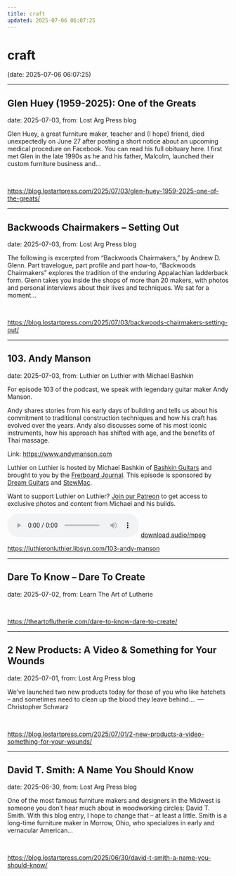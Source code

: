 ```yaml
---
title: craft
updated: 2025-07-06 06:07:25
---
```


# craft

(date: 2025-07-06 06:07:25)

---

## Glen Huey (1959-2025): One of the Greats

date: 2025-07-03, from: Lost Arg Press blog

Glen Huey, a great furniture maker, teacher and (I hope) friend, died unexpectedly on June 27 after posting a short notice about an upcoming medical procedure on Facebook. You can read his full obituary here. I first met Glen in the late 1990s as he and his father, Malcolm, launched their custom furniture business and... 

<br> 

<https://blog.lostartpress.com/2025/07/03/glen-huey-1959-2025-one-of-the-greats/>

---

## Backwoods Chairmakers – Setting Out

date: 2025-07-03, from: Lost Arg Press blog

The following is excerpted from “Backwoods Chairmakers,” by Andrew D. Glenn. Part travelogue, part profile and part how-to, “Backwoods Chairmakers” explores the tradition of the enduring Appalachian ladderback form. Glenn takes you inside the shops of more than 20 makers, with photos and personal interviews about their lives and techniques. We sat for a moment... 

<br> 

<https://blog.lostartpress.com/2025/07/03/backwoods-chairmakers-setting-out/>

---

## 103. Andy Manson

date: 2025-07-03, from: Luthier on Luthier with Michael Bashkin

<p>For episode 103 of the podcast, we speak with legendary guitar maker Andy Manson.</p> <p>Andy shares stories from his early days of building and tells us about his commitment to traditional construction techniques and how his craft has evolved over the years. Andy also discusses some of his most iconic instruments, how his approach has shifted with age, and the benefits of Thai massage.</p> <p>Link: <a href= "https://www.andymanson.com">https://www.andymanson.com</a></p> <p>Luthier on Luthier is hosted by Michael Bashkin of <a href= "https://www.bashkinguitars.com">Bashkin Guitars</a> and brought to you by the <a href= "https://shop.fretboardjournal.com/products/fretboard-journal-annual-subscription"> Fretboard Journal</a>. This episode is sponsored by <a href= "https://www.dreamguitars.com/">Dream Guitars</a> and <a href= "https://www.stewmac.com/?irclickid=VA-TmuXZ%3AxyPUn0Ut-05ZTupUkHUPAzGE2bmy00&utm_source=3755630&utm_medium=Impact&utm_campaign=3755630&utm_content=Online%20Tracking%20Link_1303370&irgwc=1&partner=Fretboard%20Journal&mpid=3755630&group="> StewMac</a>.</p> <p>Want to support Luthier on Luthier? <a href= "https://www.patreon.com/luthieronluthier">Join our Patreon</a> to get access to exclusive photos and content from Michael and his builds.</p> 

<audio crossorigin="anonymous" controls="controls">
<source type="audio/mpeg" src="https://traffic.libsyn.com/secure/luthieronluthier/LOL103.mp3?dest-id=480616"></source>
</audio> <a href="https://traffic.libsyn.com/secure/luthieronluthier/LOL103.mp3?dest-id=480616" target="_blank">download audio/mpeg</a><br> 

<https://luthieronluthier.libsyn.com/103-andy-manson>

---

## Dare To Know – Dare To Create

date: 2025-07-02, from: Learn The Art of Lutherie

 

<br> 

<https://theartoflutherie.com/dare-to-know-dare-to-create/>

---

## 2 New Products: A Video & Something for Your Wounds

date: 2025-07-01, from: Lost Arg Press blog

We’ve launched two new products today for those of you who like hatchets – and sometimes need to clean up the blood they leave behind&#8230;. — Christopher Schwarz 

<br> 

<https://blog.lostartpress.com/2025/07/01/2-new-products-a-video-something-for-your-wounds/>

---

## David T. Smith: A Name You Should Know

date: 2025-06-30, from: Lost Arg Press blog

One of the most famous furniture makers and designers in the Midwest is someone you don’t hear much about in woodworking circles: David T. Smith. With this blog entry, I hope to change that – at least a little. Smith is a long-time furniture maker in Morrow, Ohio, who specializes in early and vernacular American... 

<br> 

<https://blog.lostartpress.com/2025/06/30/david-t-smith-a-name-you-should-know/>

